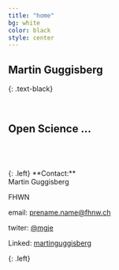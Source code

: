 ```yaml
---
title: "home"
bg: white
color: black
style: center
---
```


## Martin Guggisberg

{: .text-black}


<div class="fa-stack subtlecircle" style="font-size:120px;background:rgba(15,191,207,0.1)">
	<i class="fa fa-circle fa-stack-2x text-white"></i>
  <i class="fa fa-building fa-stack-1x text-black"></i> 
</div>

<br>

## Open Science ...
<br/>
<br/>
<br/>
{: .left}
**Contact:**<br/>
Martin Guggisberg

FHWN<br/>

email: prename.name@fhnw.ch<br/>

<i class="fa fa-twitter" aria-hidden="true"></i>
twiter: [@mgje](https://twitter.com/mgje)

Linked<i class="fa fa-linkedin" aria-hidden="true"></i>: [martinguggisberg](https://www.linkedin.com/in/martinguggisberg)

{: .left}







